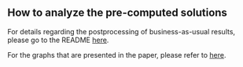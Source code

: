 ## How to analyze the pre-computed solutions

For details regarding the postprocessing of business-as-usual results, please go to the README [here](../README.md).

For the graphs that are presented in the paper, please refer to [here](../../plt).
